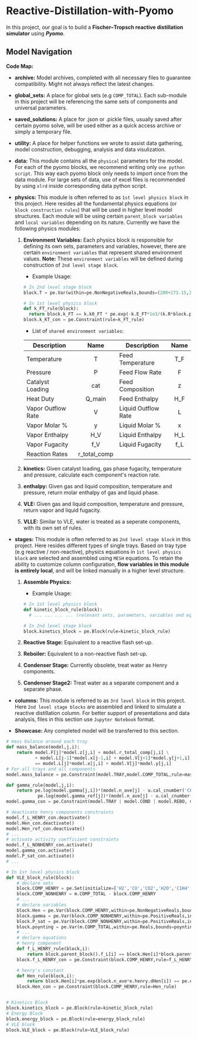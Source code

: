 # Reactive-Distillation-with-Pyomo
In this project, our goal is to build a **Fischer–Tropsch reactive distillation simulator** using **_Pyomo_**.

## Model Navigation
**Code Map:**
* **archive:** Model archives, completed with all necessary files to guarantee compatibility. Might not always reflect the latest changes.
* **global_sets:** A place for global sets (e.g `COMP_TOTAL`). Each sub-module in this project will be referencing the same sets of components and universal parameters.
* **saved_solutions:** A place for .json or .pickle files, usually saved after certain pyomo solve, will be used either as a quick access archive or simply a temporary file.
* **utility:** A place for helper functions we wrote to assist data gathering, model construction, debugging, analysis and data visulization.
* **data:** This module contains all the `physical` parameters for the model. For each of the pyomo blocks, we recommend writing only `one python script`. This way each pyomo block only needs to import once from the data module. For large sets of data, use of excel files is recommended by using `xlrd` inside corresponding data python script.

* **physics:** This module is often referred to as `1st level physics block` in this project. Here resides all the fundamental physics equations (or `block construction rules`) that will be used in higher level model structures. Each module will be using certain `parent_block variables` and `local variables` depending on its nature. Currently we have the following physics modules:
  1. **Environment Variables:** Each physics block is responsible for defining its own sets, parameters and variables, however, there are certain `environment variables` that represent shared environment values. **Note:** These `environment variables` will be defined during construction of `2nd level stage block`.
      * Example Usage:  

      ```python
      # In 2nd level stage block
      block.T = pe.Var(within=pe.NonNegativeReals,bounds=(200+273.15,300+273.15)) # K

      # In 1st level physics block
      def k_FT_rule(block):
        return block.k_FT == k.k0_FT * pe.exp(-k.E_FT*1e3/(k.R*block.parent_block().T))
      block.k_KT_con = pe.Constraint(rule=k_FT_rule)
      ```

      * List of `shared environment variables`:

      | Description | Name | Description | Name |
      | --- | :---: | --- | :---: |
      | Temperature | T | Feed Temperature | T_F |
      | Pressure | P | Feed Flow Rate| F |
      | Catalyst Loading | cat| Feed Composition | z |
      | Heat Duty | Q_main | Feed Enthalpy | H_F |
      | Vapor Outflow Rate | V | Liquid Outflow Rate | L |
      | Vapor Molar % | y | Liquid Molar % | x |
      | Vapor Enthalpy | H_V | Liquid Enthalpy | H_L |
      | Vapor Fugacity | f_V | Liquid Fugacity | f_L |
      | Reaction Rates | r_total_comp |


  2. **kinetics:** Given catalyst loading, gas phase fugacity, temperature and pressure, calculate each component's reaction rate.
  3. **enthalpy:** Given gas and liquid composition, temperature and pressure, return molar enthalpy of gas and liquid phase.
  4. **VLE:** Given gas and liquid composition, temperature and pressure, return vapor and liquid fugacity.
  5. **VLLE:** Similar to VLE, water is treated as a seperate components, with its own set of rules.


* **stages:** This module is often referred to as `2nd level stage block` in this project. Here resides different types of single trays. Based on tray type (e.g reactive / non-reactive), physics equations in `1st level physics block` are selected and assembled using `MESH` equations. To retain the ability to customize column configuration, **flow variables in this module is entirely local**, and will be linked manually in a higher level structure.
  1. **Assemble Physics:**
      * Example Usage:  

      ```python
      # In 1st level physics block
      def kinetic_block_rule(block):
        # ... ... ... ... (relevant sets, parameters, variables and equations)

      # In 2nd level stage block
      block.kinetics_block = pe.Block(rule=kinetic_block_rule)
      ```
  2. **Reactive Stage:** Equivalent to a reactive flash set-up.
  3. **Reboiler:** Equivalent to a non-reactive flash set-up.
  4. **Condenser Stage:** Currently obsolete, treat water as Henry components.
  5. **Condenser Stage2:** Treat water as a separate component and a separate phase.

* **columns:** This module is referred to as `3rd level block` in this project. Here `2nd level stage blocks` are assembled and linked to simulate a reactive distillation column. For better support of presentations and data analysis, files in this section use  `Jupyter Notebook` format.

* **Showcase:** Any completed model will be transferred to this section.


```python
# mass balance around each tray
def mass_balance(model,j,i):
    return model.F[j]*model.z[j,i] + model.r_total_comp[j,i] \
           + model.L[j-1]*model.x[j-1,i] + model.V[j+1]*model.y[j+1,i]
           == model.L[j]*model.x[j,i] + model.V[j]*model.y[j,i]
# For all trays and all components
model.mass_balance = pe.Constraint(model.TRAY,model.COMP_TOTAL,rule=mass_balance)
```

```python
def gamma_rule(model,j,i):
    return pe.log(model.gamma[j,i])*(model.n_ave[j] - u.cal_cnumber('C6H14')) == \
            pe.log(model.gamma_ref[j])*(model.n_ave[j] - u.cal_cnumber(i))
model.gamma_con = pe.Constraint(model.TRAY | model.COND | model.REBO, model.COMP_NONHENRY,rule=gamma_rule)
```


```python
# deactivate henry components constraints
model.f_L_HENRY_con.deactivate()
model.Hen_con.deactivate()
model.Hen_ref_con.deactivate()
# ...
# activate activity coefficient constraints
model.f_L_NONHENRY_con.activate()
model.gamma_con.activate()
model.P_sat_con.activate()
# ...
```
```python
# In 1st level physics block
def VLE_block_rule(block):
    # declare sets
    block.COMP_HENRY = pe.Set(initialize=['H2','CO','CO2','H2O','C1H4','C2H6','C3H8','C2H4','C3H6'])
    block.COMP_NONHENRY = m.COMP_TOTAL - block.COMP_HENRY
    # ...    
    # declare variables
    block.Hen = pe.Var(block.COMP_HENRY,within=pe.NonNegativeReals,bounds=Hen_bounds)  # Bar
    block.gamma = pe.Var(block.COMP_NONHENRY,within=pe.PositiveReals,initialize=0.1,bounds=gamma_bounds)
    block.P_sat = pe.Var(block.COMP_NONHENRY,within=pe.PositiveReals,initialize=1e-10,bounds=P_sat_bounds)  # Bar
    block.poynting = pe.Var(m.COMP_TOTAL,within=pe.Reals,bounds=poynting_bounds)
    # ...
    # declare equations
    # henry component
    def f_L_HENRY_rule(block,i):
        return block.parent_block().f_L[i] == block.Hen[i]*block.parent_block().x[i]*block.poynting[i]
    block.f_L_HENRY_con = pe.Constraint(block.COMP_HENRY,rule=f_L_HENRY_rule)

    # henry's constant
    def Hen_rule(block,i):
        return block.Hen[i]*pe.exp(block.n_ave*e.henry.dHen[i]) == pe.exp(block.Hen0[i])
    block.Hen_con = pe.Constraint(block.COMP_HENRY,rule=Hen_rule)


# Kinetics Block
block.kinetics_block = pe.Block(rule=kinetic_block_rule)
# Energy Block
block.energy_block = pe.Block(rule=energy_block_rule)
# VLE block
block.VLE_block = pe.Block(rule=VLE_block_rule)
```
